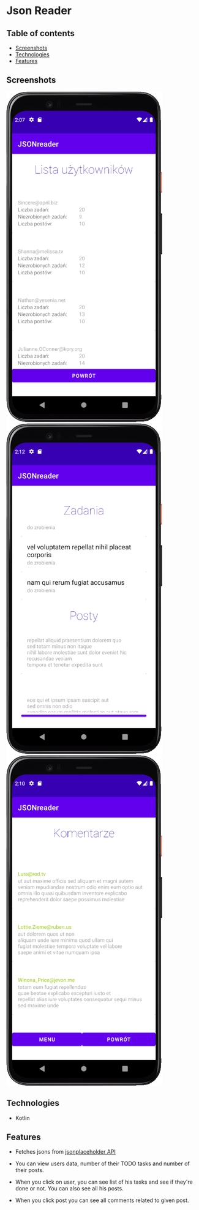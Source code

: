 # Json Reader

## Table of contents
* [Screenshots](#screenshots)
* [Technologies](#technologies)
* [Features](#features)


## Screenshots
![photo1](img/1.png)
![photo3](img/3.png)
![photo2](img/2.png)
## Technologies
* Kotlin

## Features
* Fetches jsons from [jsonplaceholder API](https://jsonplaceholder.typicode.com)
* You can view users data, number of their TODO tasks and number of their posts.

* When you click on user, you can see list of his tasks and see if they're done or not. You can also see all his posts.

* When you click post you can see all comments related to given post.

